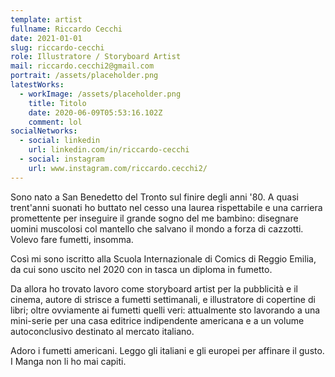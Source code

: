```yaml
---
template: artist
fullname: Riccardo Cecchi
date: 2021-01-01
slug: riccardo-cecchi
role: Illustratore / Storyboard Artist
mail: riccardo.cecchi2@gmail.com
portrait: /assets/placeholder.png
latestWorks:
  - workImage: /assets/placeholder.png
    title: Titolo
    date: 2020-06-09T05:53:16.102Z
    comment: lol
socialNetworks:
  - social: linkedin
    url: linkedin.com/in/riccardo-cecchi
  - social: instagram
    url: www.instagram.com/riccardo.cecchi2/
---
```

Sono nato a San Benedetto del Tronto sul finire degli anni '80. A quasi trent'anni suonati ho buttato nel cesso una laurea rispettabile e una carriera promettente per inseguire il grande sogno del me bambino: disegnare uomini muscolosi col mantello che salvano il mondo a forza di cazzotti. Volevo fare fumetti, insomma.

Così mi sono iscritto alla Scuola Internazionale di Comics di Reggio Emilia, da cui sono uscito nel 2020 con in tasca un diploma in fumetto.

Da allora ho trovato lavoro come storyboard artist per la pubblicità e il cinema, autore di strisce a fumetti settimanali, e illustratore di copertine di libri; oltre ovviamente ai fumetti quelli veri: attualmente sto lavorando a una mini-serie per una casa editrice indipendente americana e a un volume autoconclusivo destinato al mercato italiano.

Adoro i fumetti americani. Leggo gli italiani e gli europei per affinare il gusto. I Manga non li ho mai capiti.